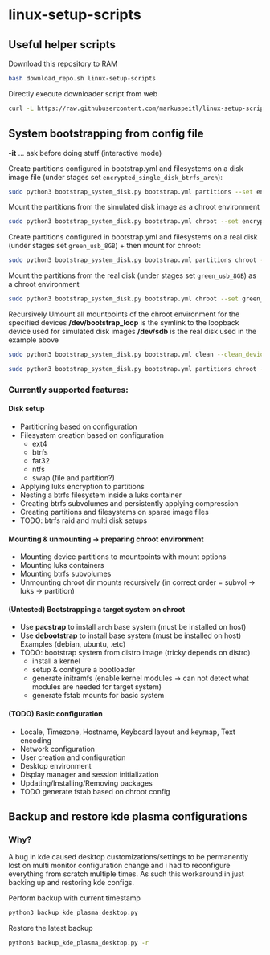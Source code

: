# linux-setup-scripts

## Useful helper scripts

Download this repository to RAM
```sh
bash download_repo.sh linux-setup-scripts
```
Directly execute downloader script from web
```sh
curl -L https://raw.githubusercontent.com/markuspeitl/linux-setup-scripts/master/download_repo.sh | bash -s -- linux-setup-scripts
```


## System bootstrapping from config file


**-it** ... ask before doing stuff (interactive mode)


Create partitions configured in bootstrap.yml and filesystems on a disk image file (under stages set `encrypted_single_disk_btrfs_arch`):
```sh
sudo python3 bootstrap_system_disk.py bootstrap.yml partitions --set encrypted_single_disk_btrfs_arch --simulate simulated_disk.img --sim_size 10G --overwrite_sim
```

Mount the partitions from the simulated disk image as a chroot environment
```sh
sudo python3 bootstrap_system_disk.py bootstrap.yml chroot --set encrypted_single_disk_btrfs_arch --simulate simulated_disk.img --sim_size 10G --overwrite_sim
```

Create partitions configured in bootstrap.yml and filesystems on a real disk (under stages set `green_usb_8GB`) + then mount for chroot:
```sh
sudo python3 bootstrap_system_disk.py bootstrap.yml partitions chroot --set green_usb_8GB -it
```

Mount the partitions from the real disk (under stages set `green_usb_8GB`) as a chroot environment
```sh
sudo python3 bootstrap_system_disk.py bootstrap.yml chroot --set green_usb_8GB -it
```

Recursively Umount all mountpoints of the chroot environment for the specified devices
**/dev/bootstrap_loop** is the symlink to the loopback device used for simulated disk images
**/dev/sdb** is the real disk used in the example above 
```sh
sudo python3 bootstrap_system_disk.py bootstrap.yml clean --clean_devices /dev/bootstrap_loop /dev/sdb
```

```sh
sudo python3 bootstrap_system_disk.py bootstrap.yml partitions chroot --set prod_pc_setup -it
```

### Currently supported features:

#### Disk setup

- Partitioning based on configuration
- Filesystem creation based on configuration
    - ext4
    - btrfs
    - fat32
    - ntfs
    - swap (file and partition?)
- Applying luks encryption to partitions
- Nesting a btrfs filesystem inside a luks container
- Creating btrfs subvolumes and persistently applying compression
- Creating partitions and filesystems on sparse image files
- TODO: btrfs raid and multi disk setups

#### Mounting & unmounting -> preparing chroot environment

- Mounting device partitions to mountpoints with mount options
- Mounting luks containers
- Mounting btrfs subvolumes
- Unmounting chroot dir mounts recursively (in correct order = subvol -> luks -> partition)

#### (Untested) Bootstrapping a target system on chroot

- Use **pacstrap** to install `arch` base system (must be installed on host)
- Use **debootstrap** to install base system (must be installed on host)
Examples (debian, ubuntu, .etc)
- TODO: bootstrap system from distro image 
(tricky depends on distro)
    - install a kernel
    - setup & configure a bootloader
    - generate initramfs 
    (enable kernel modules -> can not detect what modules are needed for target system)
    - generate fstab mounts for basic system

#### (TODO) Basic configuration

- Locale, Timezone, Hostname, Keyboard layout and keymap, Text encoding
- Network configuration
- User creation and configuration
- Desktop environment
- Display manager and session initialization 
- Updating/Installing/Removing packages
- TODO generate fstab based on chroot config


## Backup and restore kde plasma configurations

### Why?
A bug in kde caused desktop customizations/settings to be permanently lost on multi monitor configuration change and i had to reconfigure everything from scratch multiple times.
As such this workaround in just backing up and restoring kde configs.


Perform backup with current timestamp
```sh
python3 backup_kde_plasma_desktop.py
```

Restore the latest backup
```sh
python3 backup_kde_plasma_desktop.py -r
```
